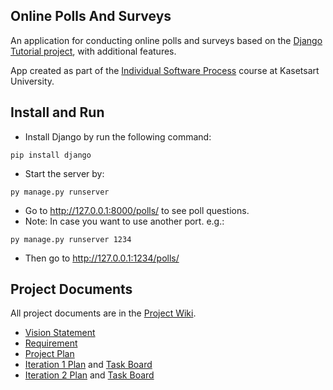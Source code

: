 ## Online Polls And Surveys

An application for conducting online polls and surveys based 
on the [Django Tutorial project](https://docs.djangoproject.com/en/4.1/intro/tutorial01/), with additional features.

App created as part of the [Individual Software Process](https://cpske.github.io/ISP) course at Kasetsart University.

## Install and Run

- Install Django by run the following command:
```
pip install django
```
- Start the server by:
```
py manage.py runserver
```
- Go to http://127.0.0.1:8000/polls/ to see poll questions.
- Note: In case you want to use another port. e.g.:
```
py manage.py runserver 1234
```
- Then go to http://127.0.0.1:1234/polls/

## Project Documents

All project documents are in the [Project Wiki](../../wiki/Home).

- [Vision Statement](../../wiki/Vision%20Statement)
- [Requirement](../../wiki/Requirement)
- [Project Plan](../../wiki/Project%20Plan)
- [Iteration 1 Plan](../../wiki/Iteration%201%20Plan) and [Task Board](https://github.com/users/KwangSensei/projects/1/views/1)
- [Iteration 2 Plan](../../wiki/Iteration%202%20Plan) and [Task Board](https://github.com/users/KwangSensei/projects/1/views/1)

